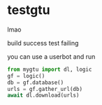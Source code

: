 # testgtu
lmao

build success
test failing

you can use a userbot and run

```py
from mygtu import dl, logic
gf = logic()
db = gf.database()
urls = gf.gather_url(db)
await dl.download(urls)
```
